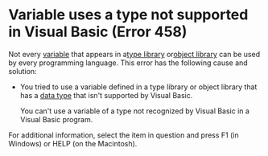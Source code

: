 
# Variable uses a type not supported in Visual Basic (Error 458)

Not every [variable](b8bdf64f-5920-1ae9-16d0-b26d09524a30.md) that appears in a[type library](b8bdf64f-5920-1ae9-16d0-b26d09524a30.md) or[object library](b8bdf64f-5920-1ae9-16d0-b26d09524a30.md) can be used by every programming language. This error has the following cause and solution:



- You tried to use a variable defined in a type library or object library that has a [data type](b8bdf64f-5920-1ae9-16d0-b26d09524a30.md) that isn't supported by Visual Basic.
    
    You can't use a variable of a type not recognized by Visual Basic in a Visual Basic program.
    

For additional information, select the item in question and press F1 (in Windows) or HELP (on the Macintosh).
